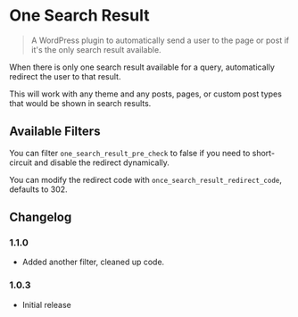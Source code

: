 # One Search Result

> A WordPress plugin to automatically send a user to the page or post if it's the only search result available.

When there is only one search result available for a query, automatically redirect the user to that result.

This will work with any theme and any posts, pages, or custom post types that would be shown in search results.

## Available Filters

You can filter `one_search_result_pre_check` to false if you need to short-circuit and disable the redirect dynamically.

You can modify the redirect code with `once_search_result_redirect_code`, defaults to 302.

## Changelog

### 1.1.0

* Added another filter, cleaned up code.

### 1.0.3

* Initial release
